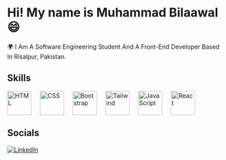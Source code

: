 # **Hi! My name is Muhammad Bilaawal 😄**

🌍 I Am A Software Engineering Student And A Front-End Developer Based In Risalpur, Pakistan.

## Skills
<div style="display: flex; gap: 20px;">
  <img src="https://skillicons.dev/icons?i=html" alt="HTML" style="height: 56px; cursor: pointer; transition: transform 0.5s;" />
  <img src="https://skillicons.dev/icons?i=css" alt="CSS" style="height: 56px; cursor: pointer; transition: transform 0.5s;" />
  <img src="https://skillicons.dev/icons?i=bootstrap" alt="Bootstrap" style="height: 56px; cursor: pointer; transition: transform 0.5s;" />
  <img src="https://skillicons.dev/icons?i=tailwind" alt="Tailwind" style="height: 56px; cursor: pointer; transition: transform 0.5s;" />
  <img src="https://skillicons.dev/icons?i=js" alt="JavaScript" style="height: 56px; cursor: pointer; transition: transform 0.5s;" />
  <img src="https://skillicons.dev/icons?i=react" alt="React" style="height: 56px; cursor: pointer; transition: transform 0.5s;" />
</div>

## Socials
[![LinkedIn](https://img.shields.io/badge/-LinkedIn-0A66C2?style=flat-square&logo=linkedin&logoColor=white)](https://www.linkedin.com/in/yourprofile/)
